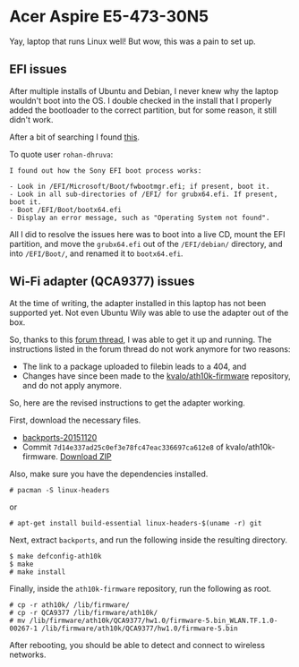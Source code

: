 # Acer Aspire E5-473-30N5
Yay, laptop that runs Linux well! But wow, this was a pain to set up.

## EFI issues
After multiple installs of Ubuntu and Debian, I never knew why the laptop wouldn't boot into the OS. I double checked in the install that I properly added the bootloader to the correct partition, but for some reason, it still didn't work.

After a bit of searching I found [this](http://askubuntu.com/questions/150174/sony-vaio-with-insyde-h2o-efi-bios-will-not-boot-into-grub-efi).

To quote user `rohan-dhruva`:
```
I found out how the Sony EFI boot process works:

- Look in /EFI/Microsoft/Boot/fwbootmgr.efi; if present, boot it.
- Look in all sub-directories of /EFI/ for grubx64.efi. If present, boot it.
- Boot /EFI/Boot/bootx64.efi
- Display an error message, such as "Operating System not found".
```

All I did to resolve the issues here was to boot into a live CD, mount the EFI partition, and move the `grubx64.efi` out of the `/EFI/debian/` directory, and into `/EFI/Boot/`, and renamed it to `bootx64.efi`.

## Wi-Fi adapter (QCA9377) issues
At the time of writing, the adapter installed in this laptop has not been supported yet. Not even Ubuntu Wily was able to use the adapter out of the box.

So, thanks to this [forum thread](http://ubuntuforums.org/showthread.php?t=2300861&page=3), I was able to get it up and running. The instructions listed in the forum thread do not work anymore for two reasons:

* The link to a package uploaded to filebin leads to a 404, and 
* Changes have since been made to the [kvalo/ath10k-firmware](https://github.com/kvalo/ath10k-firmware/) repository, and do not apply anymore.

So, here are the revised instructions to get the adapter working.

First, download the necessary files.
* [backports-20151120](https://www.kernel.org/pub/linux/kernel/projects/backports/2015/11/20/backports-20151120.tar.xz)
* Commit `7d14e337ad25c0ef3e78fc47eac336697ca612e8` of kvalo/ath10k-firmware. [Download ZIP](https://github.com/kvalo/ath10k-firmware/archive/7d14e337ad25c0ef3e78fc47eac336697ca612e8.zip)

Also, make sure you have the dependencies installed.
```
# pacman -S linux-headers
```
or
```
# apt-get install build-essential linux-headers-$(uname -r) git
```

Next, extract `backports`, and run the following inside the resulting directory.
```
$ make defconfig-ath10k
$ make
# make install
```

Finally, inside the `ath10k-firmware` repository, run the following as root.
```
# cp -r ath10k/ /lib/firmware/
# cp -r QCA9377 /lib/firmware/ath10k/
# mv /lib/firmware/ath10k/QCA9377/hw1.0/firmware-5.bin_WLAN.TF.1.0-00267-1 /lib/firmware/ath10k/QCA9377/hw1.0/firmware-5.bin
```

After rebooting, you should be able to detect and connect to wireless networks.
